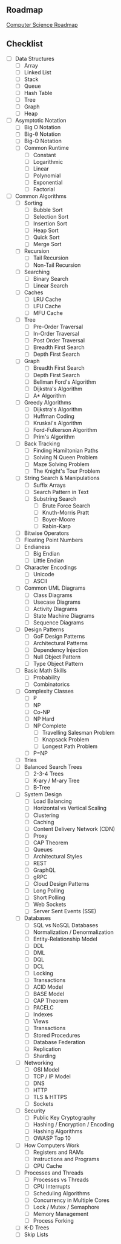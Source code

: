 ## Roadmap
[Computer Science Roadmap](https://roadmap.sh/computer-science)

## Checklist
- [ ] Data Structures
	- [ ] Array
	- [ ] Linked List
	- [ ] Stack
	- [ ] Queue
	- [ ] Hash Table
	- [ ] Tree
	- [ ] Graph
	- [ ] Heap
- [ ] Asymptotic Notation
	- [ ] Big O Notation
	- [ ] Big-θ Notation
	- [ ] Big-Ω Notation
	- [ ] Common Runtime
		- [ ] Constant
		- [ ] Logarithmic
		- [ ] Linear
		- [ ] Polynomial
		- [ ] Exponential
		- [ ] Factorial
- [ ] Common Algorithms
	- [ ] Sorting
		- [ ] Bubble Sort
		- [ ] Selection Sort
		- [ ] Insertion Sort
		- [ ] Heap Sort
		- [ ] Quick Sort
		- [ ] Merge Sort
	- [ ] Recursion
		- [ ] Tail Recursion
		- [ ] Non-Tail Recursion
	- [ ] Searching
		- [ ] Binary Search
		- [ ] Linear Search
	- [ ] Caches
		- [ ] LRU Cache
		- [ ] LFU Cache
		- [ ] MFU Cache
	- [ ] Tree
		- [ ] Pre-Order Traversal
		- [ ] In-Order Traversal
		- [ ] Post Order Traversal
		- [ ] Breadth First Search
		- [ ] Depth First Search
	- [ ] Graph
		- [ ] Breadth First Search
		- [ ] Depth First Search
		- [ ] Bellman Ford's Algorithm
		- [ ] Dijkstra's Algorithm
		- [ ] A* Algorithm
	- [ ] Greedy Algorithms
		- [ ] Dijkstra's Algorithm
		- [ ] Huffman Coding
		- [ ] Kruskal's Algorithm
		- [ ] Ford-Fulkerson Algorithm
		- [ ] Prim's Algorithm
	- [ ] Back Tracking
		- [ ] Finding Hamiltonian Paths
		- [ ] Solving N Queen Problem
		- [ ] Maze Solving Problem
		- [ ] The Knight's Tour Problem
	- [ ] String Search & Manipulations
		- [ ] Suffix Arrays
		- [ ] Search Pattern in Text
		- [ ] Substring Search
			- [ ] Brute Force Search
			- [ ] Knuth-Morris Pratt
			- [ ] Boyer-Moore
			- [ ] Rabin-Karp
	- [ ] Bitwise Operators
	- [ ] Floating Point Numbers
	- [ ] Endianess
		- [ ] Big Endian
		- [ ] Little Endian
	- [ ] Character Encodings
		- [ ] Unicode
		- [ ] ASCII
	- [ ] Common UML Diagrams
		- [ ] Class Diagrams
		- [ ] Usecase Diagrams
		- [ ] Activity Diagrams
		- [ ] State Machine Diagrams
		- [ ] Sequence Diagrams
	- [ ] Design Patterns
		- [ ] GoF Design Patterns
		- [ ] Architectural Patterns
		- [ ] Dependency Injection
		- [ ] Null Object Pattern
		- [ ] Type Object Pattern
	- [ ] Basic Math Skills
		- [ ] Probability
		- [ ] Combinatorics
	- [ ] Complexity Classes
		- [ ] P
		- [ ] NP
		- [ ] Co-NP
		- [ ] NP Hard
		- [ ] NP Complete
			- [ ] Travelling Salesman Problem
			- [ ] Knapsack Problem
			- [ ] Longest Path Problem
		- [ ] P=NP
	- [ ] Tries
	- [ ] Balanced Search Trees
		- [ ] 2-3-4 Trees
		- [ ] K-ary / M-ary Tree
		- [ ] B-Tree
	- [ ] System Design
		- [ ] Load Balancing
		- [ ] Horizontal vs Vertical Scaling
		- [ ] Clustering
		- [ ] Caching
		- [ ] Content Delivery Network (CDN)
		- [ ] Proxy
		- [ ] CAP Theorem
		- [ ] Queues
		- [ ] Architectural Styles
		- [ ] REST
		- [ ] GraphQL
		- [ ] gRPC
		- [ ] Cloud Design Patterns
		- [ ] Long Polling
		- [ ] Short Polling
		- [ ] Web Sockets
		- [ ] Server Sent Events (SSE)
	- [ ] Databases
		- [ ] SQL vs NoSQL Databases
		- [ ] Normalization / Denormalization
		- [ ] Entity-Relationship Model
		- [ ] DDL
		- [ ] DML
		- [ ] DQL
		- [ ] DCL
		- [ ] Locking
		- [ ] Transactions
		- [ ] ACID Model
		- [ ] BASE Model
		- [ ] CAP Theorem
		- [ ] PACELC
		- [ ] Indexes
		- [ ] Views
		- [ ] Transactions
		- [ ] Stored Procedures
		- [ ] Database Federation
		- [ ] Replication
		- [ ] Sharding
	- [ ] Networking
		- [ ] OSI Model
		- [ ] TCP / IP Model
		- [ ] DNS
		- [ ] HTTP
		- [ ] TLS & HTTPS
		- [ ] Sockets
	- [ ] Security
		- [ ] Public Key Cryptography
		- [ ] Hashing / Encryption / Encoding
		- [ ] Hashing Algorithms
		- [ ] OWASP Top 10
	- [ ] How Computers Work
		- [ ] Registers and RAMs
		- [ ] Instructions and Programs
		- [ ] CPU Cache
	- [ ] Processes and Threads
		- [ ] Processes vs Threads
		- [ ] CPU Interrupts
		- [ ] Scheduling Algorithms
		- [ ] Concurrency in Multiple Cores
		- [ ] Lock / Mutex / Semaphore
		- [ ] Memory Management
		- [ ] Process Forking
	- [ ] K-D Trees
	- [ ] Skip Lists
